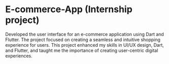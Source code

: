 # E-commerce-App (Internship project)
Developed the user interface for an e-commerce application using Dart and Flutter.
The project focused on creating a seamless and intuitive shopping experience for users.
This project enhanced my skills in UI/UX design, Dart, and Flutter, and taught me the
importance of creating user-centric digital experiences.
